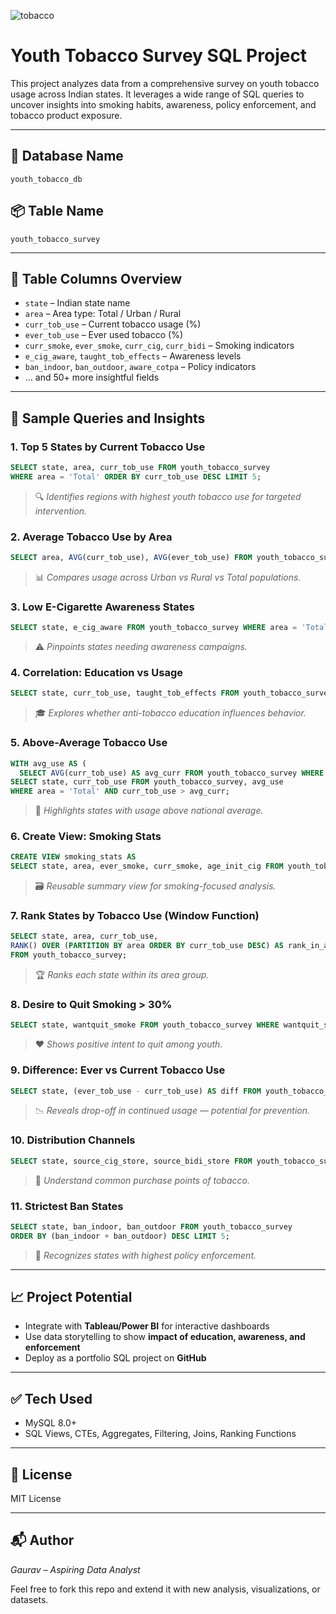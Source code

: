 
![tobacco](https://github.com/user-attachments/assets/5af56ac8-7c6a-48d2-a4d0-3543d8d2bf91)



# Youth Tobacco Survey SQL Project

This project analyzes data from a comprehensive survey on youth tobacco usage across Indian states. It leverages a wide range of SQL queries to uncover insights into smoking habits, awareness, policy enforcement, and tobacco product exposure.

---

## 📁 Database Name

`youth_tobacco_db`

## 📦 Table Name

`youth_tobacco_survey`

---

## 🧱 Table Columns Overview

- `state` – Indian state name
- `area` – Area type: Total / Urban / Rural
- `curr_tob_use` – Current tobacco usage (%)
- `ever_tob_use` – Ever used tobacco (%)
- `curr_smoke`, `ever_smoke`, `curr_cig`, `curr_bidi` – Smoking indicators
- `e_cig_aware`, `taught_tob_effects` – Awareness levels
- `ban_indoor`, `ban_outdoor`, `aware_cotpa` – Policy indicators
- ... and 50+ more insightful fields

---

## 🧪 Sample Queries and Insights

### 1. **Top 5 States by Current Tobacco Use**

```sql
SELECT state, area, curr_tob_use FROM youth_tobacco_survey
WHERE area = 'Total' ORDER BY curr_tob_use DESC LIMIT 5;
```

> 🔍 *Identifies regions with highest youth tobacco use for targeted intervention.*

### 2. **Average Tobacco Use by Area**

```sql
SELECT area, AVG(curr_tob_use), AVG(ever_tob_use) FROM youth_tobacco_survey GROUP BY area;
```

> 📊 *Compares usage across Urban vs Rural vs Total populations.*

### 3. **Low E-Cigarette Awareness States**

```sql
SELECT state, e_cig_aware FROM youth_tobacco_survey WHERE area = 'Total' AND e_cig_aware < 20;
```

> ⚠️ *Pinpoints states needing awareness campaigns.*

### 4. **Correlation: Education vs Usage**

```sql
SELECT state, curr_tob_use, taught_tob_effects FROM youth_tobacco_survey WHERE area = 'Total';
```

> 🎓 *Explores whether anti-tobacco education influences behavior.*

### 5. **Above-Average Tobacco Use**

```sql
WITH avg_use AS (
  SELECT AVG(curr_tob_use) AS avg_curr FROM youth_tobacco_survey WHERE area = 'Total')
SELECT state, curr_tob_use FROM youth_tobacco_survey, avg_use
WHERE area = 'Total' AND curr_tob_use > avg_curr;
```

> 🧠 *Highlights states with usage above national average.*

### 6. **Create View: Smoking Stats**

```sql
CREATE VIEW smoking_stats AS
SELECT state, area, ever_smoke, curr_smoke, age_init_cig FROM youth_tobacco_survey;
```

> 🗃️ *Reusable summary view for smoking-focused analysis.*

### 7. **Rank States by Tobacco Use (Window Function)**

```sql
SELECT state, area, curr_tob_use,
RANK() OVER (PARTITION BY area ORDER BY curr_tob_use DESC) AS rank_in_area
FROM youth_tobacco_survey;
```

> 🏆 *Ranks each state within its area group.*

### 8. **Desire to Quit Smoking > 30%**

```sql
SELECT state, wantquit_smoke FROM youth_tobacco_survey WHERE wantquit_smoke > 30;
```

> ❤️ *Shows positive intent to quit among youth.*

### 9. **Difference: Ever vs Current Tobacco Use**

```sql
SELECT state, (ever_tob_use - curr_tob_use) AS diff FROM youth_tobacco_survey;
```

> 📉 *Reveals drop-off in continued usage — potential for prevention.*

### 10. **Distribution Channels**

```sql
SELECT state, source_cig_store, source_bidi_store FROM youth_tobacco_survey;
```

> 🛒 *Understand common purchase points of tobacco.*

### 11. **Strictest Ban States**

```sql
SELECT state, ban_indoor, ban_outdoor FROM youth_tobacco_survey
ORDER BY (ban_indoor + ban_outdoor) DESC LIMIT 5;
```

> 🛑 *Recognizes states with highest policy enforcement.*

---

## 📈 Project Potential

- Integrate with **Tableau/Power BI** for interactive dashboards
- Use data storytelling to show **impact of education, awareness, and enforcement**
- Deploy as a portfolio SQL project on **GitHub**

---

## ✅ Tech Used

- MySQL 8.0+
- SQL Views, CTEs, Aggregates, Filtering, Joins, Ranking Functions

---

## 📎 License

MIT License

---

## 📬 Author

*Gaurav – Aspiring Data Analyst*

Feel free to fork this repo and extend it with new analysis, visualizations, or datasets.


